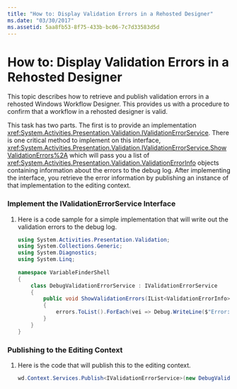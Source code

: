```yaml
---
title: "How to: Display Validation Errors in a Rehosted Designer"
ms.date: "03/30/2017"
ms.assetid: 5aa8fb53-8f75-433b-bc06-7c7d33583d5d
---
```

# How to: Display Validation Errors in a Rehosted Designer
This topic describes how to retrieve and publish validation errors in a rehosted Windows Workflow Designer. This provides us with a procedure to confirm that a workflow in a rehosted designer is valid.  
  
 This task has two parts. The first is to provide an implementation <xref:System.Activities.Presentation.Validation.IValidationErrorService>.  There is one critical method to implement on this interface, <xref:System.Activities.Presentation.Validation.IValidationErrorService.ShowValidationErrors%2A> which will pass you a list of <xref:System.Activities.Presentation.Validation.ValidationErrorInfo> objects containing information about the errors to the debug log.  After implementing the interface, you retrieve the error information by publishing an instance of that implementation to the editing context.  
  
### Implement the IValidationErrorService Interface  
  
1. Here is a code sample for a simple implementation that will write out the validation errors to the debug log.  
  
    ```csharp  
    using System.Activities.Presentation.Validation;  
    using System.Collections.Generic;  
    using System.Diagnostics;  
    using System.Linq;  
  
    namespace VariableFinderShell  
    {  
        class DebugValidationErrorService : IValidationErrorService  
        {  
            public void ShowValidationErrors(IList<ValidationErrorInfo> errors)  
            {  
                errors.ToList().ForEach(vei => Debug.WriteLine($"Error: {vei.Message}"));  
            }  
        }  
    }  
    ```  
  
### Publishing to the Editing Context  
  
1. Here is the code that will publish this to the editing context.  
  
    ```csharp  
    wd.Context.Services.Publish<IValidationErrorService>(new DebugValidationErrorService());  
    ```
